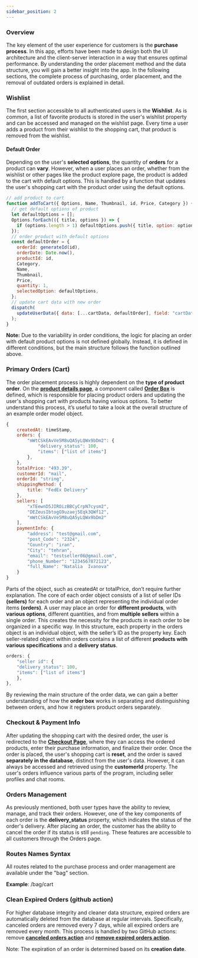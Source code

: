 ```yaml
---
sidebar_position: 2
---
```


### Overview

The key element of the user experience for customers is the **purchase process**. In this app, efforts have been made to design both the UI architecture and the client-server interaction in a way that ensures optimal performance. By understanding the order placement method and the data structure, you will gain a better insight into the app. In the following sections, the complete process of purchasing, order placement, and the removal of outdated orders is explained in detail.

### Wishlist

The first section accessible to all authenticated users is the **Wishlist**. As is common, a list of favorite products is stored in the user's wishlist property and can be accessed and managed on the wishlist page. Every time a user adds a product from their wishlist to the shopping cart, that product is removed from the wishlist.

#### Default Order

Depending on the user's **selected options**, the quantity of **orders** for a product can **vary**. However, when a user places an order, whether from the wishlist or other pages like the product explore page, the product is added to the cart with default options. This is handled by a function that updates the user's shopping cart with the product order using the default options.

```js title="Default Order"
// add product to cart
function addToCart({ Options, Name, Thumbnail, id, Price, Category }) {
  // get default options of product
  let defaultOptions = [];
  Options.forEach(({ title, options }) => {
    if (options.length > 1) defaultOptions.push({ title, option: options[0] });
  });
  // order product with default options
  const defaultOrder = {
    orderId: generateId(id),
    orderDate: Date.now(),
    productId: id,
    Category,
    Name,
    Thumbnail,
    Price,
    quantity: 1,
    selectedOption: defaultOptions,
  };
  // update cart data with new order
  dispatch(
    updateUserData({ data: [...cartData, defaultOrder], field: "cartData" })
  );
}
```

**Note:** Due to the variability in order conditions, the logic for placing an order with default product options is not defined globally. Instead, it is defined in different conditions, but the main structure follows the function outlined above.

### Primary Orders (Cart)

The order placement process is highly dependent on the **type of product order**. On the **[product details page](https://github.com/its-mohammad-js/EcoVibe/blob/main/src/pages/Main%20Pages/Product%20Detail/ProductDetailsPage.jsx)**, a component called **[Order Box](https://github.com/its-mohammad-js/EcoVibe/tree/main/src/pages/Main%20Pages/Product%20Detail/components/Order%20Box)** is defined, which is responsible for placing product orders and updating the user's shopping cart with products having various options. To better understand this process, it’s useful to take a look at the overall structure of an example order model object.

```js title="Order Object Modal"
{
    createdAt: timeStamp,
    orders: {
        "mWtCSkEAvVe5M8uQA5yLQWx9bDm2": {
            "delivery_status": 100,
            "items": ["list of items"]
        },
    },
    totalPrice: "493.39",
    customerId: "mail",
    orderId: "string",
    shippingMethod: {
        title: "FedEx Delivery"
    },
    sellers: [
        "xTEewnD5JIROizBBCyCrpN7cysm2",
        "DEZeusIbtogG9uzaej5Eqk3QWf12",
        "mWtCSkEAvVe5M8uQA5yLQWx9bDm2"
    ],
    paymentInfo: {
        "address": "test@gmail.com",
        "post_Code": "2324",
        "Country": "iran",
        "City": "tehran",
        "email": "testseller06@gmail.com",
        "phone_Number": "1234567872123",
        "full_Name": "Natalia  Ivanova"
    }
}
```

Parts of the object, such as createdAt or totalPrice, don’t require further explanation. The core of each order object consists of a list of seller IDs **(sellers)** for each order and an object representing the individual order items **(orders)**. A user may place an order for **different products**, with **various options**, different quantities, and from **multiple sellers** within a single order. This creates the necessity for the products in each order to be organized in a specific way. In this structure, each property in the orders object is an individual object, with the seller’s ID as the property key. Each seller-related object within orders contains a list of different **products with various specifications** and a **delivery status**.

```js
orders: {
    "seller id": {
    "delivery_status": 100,
    "items": ["list of items"]
    },
},
```

By reviewing the main structure of the order data, we can gain a better understanding of how the **order box** works in separating and distinguishing between orders, and how it registers product orders separately.

### Checkout & Payment Info

After updating the shopping cart with the desired order, the user is redirected to the **[Checkout Page](https://github.com/its-mohammad-js/EcoVibe/blob/main/src/pages/Customer%20Pages/Checkout/CheckoutPage.jsx)**, where they can access the ordered products, enter their purchase information, and finalize their order. Once the order is placed, the user's shopping cart is **reset**, and the order is saved **separately in the database**, distinct from the user's data. However, it can always be accessed and retrieved using the **customerId** property. The user's orders influence various parts of the program, including seller profiles and chat rooms.

### Orders Management

As previously mentioned, both user types have the ability to review, manage, and track their orders. However, one of the key components of each order is the **delivery_status** property, which indicates the status of the order's delivery. After placing an order, the customer has the ability to cancel the order if its status is still <code>pending</code>. These features are accessible to all customers through the Orders page.

### Routes Names Syntax

All routes related to the purchase process and order management are available under the "bag" section.

**Example**: /bag/cart

### Clean Expired Orders (github action)

For higher database integrity and cleaner data structure, expired orders are automatically deleted from the database at regular intervals. Specifically, canceled orders are removed every 7 days, while all expired orders are removed every month. This process is handled by two GitHub actions: remove **[canceled orders action](https://github.com/its-mohammad-js/EcoVibe/blob/main/.github/workflows/RemoveCanceledOrders.yml)** and **[remove expired orders action](https://github.com/its-mohammad-js/EcoVibe/blob/main/.github/workflows/RemoveExpiredOrders.yml)**.

Note: The expiration of an order is determined based on its **creation date**.
